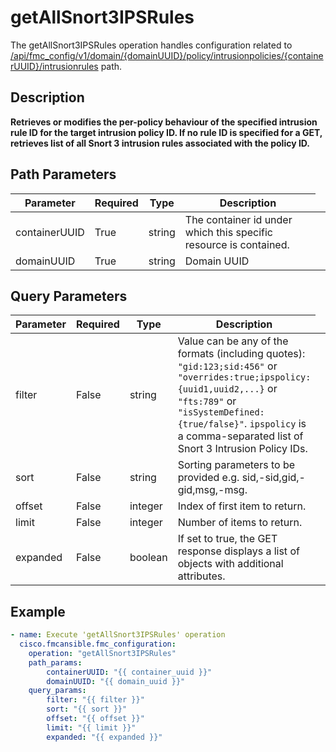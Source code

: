 # getAllSnort3IPSRules

The getAllSnort3IPSRules operation handles configuration related to [/api/fmc_config/v1/domain/{domainUUID}/policy/intrusionpolicies/{containerUUID}/intrusionrules](/paths//api/fmc_config/v1/domain/{domain_uuid}/policy/intrusionpolicies/{container_uuid}/intrusionrules.md) path.&nbsp;
## Description
**Retrieves or modifies the per-policy behaviour of the specified intrusion rule ID for the target intrusion policy ID. If no rule ID is specified for a GET, retrieves list of all Snort 3 intrusion rules associated with the policy ID.**

## Path Parameters
| Parameter | Required | Type | Description |
| --------- | -------- | ---- | ----------- |
| containerUUID | True | string <td colspan=3> The container id under which this specific resource is contained. |
| domainUUID | True | string <td colspan=3> Domain UUID |

## Query Parameters
| Parameter | Required | Type | Description |
| --------- | -------- | ---- | ----------- |
| filter | False | string <td colspan=3> Value can be any of the formats (including quotes): <code>"gid:123;sid:456"</code> or <code>"overrides:true;ipspolicy:{uuid1,uuid2,...}</code> or <code>"fts:789"</code> or <code>"isSystemDefined:{true/false}"</code>. <code>ipspolicy</code> is a comma-separated list of Snort 3 Intrusion Policy IDs. |
| sort | False | string <td colspan=3> Sorting parameters to be provided e.g. sid,-sid,gid,-gid,msg,-msg. |
| offset | False | integer <td colspan=3> Index of first item to return. |
| limit | False | integer <td colspan=3> Number of items to return. |
| expanded | False | boolean <td colspan=3> If set to true, the GET response displays a list of objects with additional attributes. |

## Example
```yaml
- name: Execute 'getAllSnort3IPSRules' operation
  cisco.fmcansible.fmc_configuration:
    operation: "getAllSnort3IPSRules"
    path_params:
        containerUUID: "{{ container_uuid }}"
        domainUUID: "{{ domain_uuid }}"
    query_params:
        filter: "{{ filter }}"
        sort: "{{ sort }}"
        offset: "{{ offset }}"
        limit: "{{ limit }}"
        expanded: "{{ expanded }}"

```